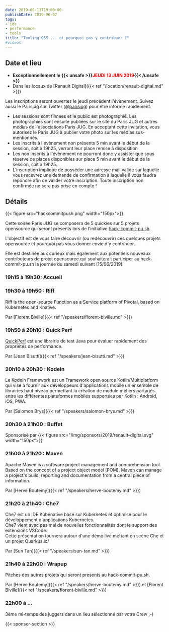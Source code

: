 ```yaml
---
date: 2019-06-13T19:00:00
publishDate: 2019-06-07
tags:
- ide
- performance
- tools
title: "Tooling OSS ... et pourquoi pas y contribuer ?"
#videos:
---
```


## Date et lieu

- **Exceptionnellement le {{< unsafe >}}<font color="red">JEUDI 13 JUIN 2019</font>{{< /unsafe >}}**
- Dans les locaux de [Renault Digital]({{< ref "/location/renault-digital.md" >}})

Les inscriptions seront ouvertes le jeudi précédent l'évènement. Suivez aussi le Parisjug sur Twitter ([@parisjug](https://twitter.com/parisjug)) pour être informé rapidement.
- Les sessions sont filmées et le public est photographié. Les photographies sont ensuite publiées sur le site du Paris JUG et autres médias de l'associations Paris JUG. En acceptant cette invitation, vous autorisez le Paris JUG à publier votre photo sur les médias sus-mentionnés.
- Les inscrits à l'évènement non présents 5 min avant le début de la session, soit à 19h25, verront leur place remise à disposition
- Les non inscrits à l'évènement ne pourront donc y assister que sous réserve de places disponibles sur place 5 min avant le début de la session, soit à 19h25.
- L’inscription implique de posséder une adresse mail valide sur laquelle vous recevrez une demande de confirmation à laquelle il vous faudra répondre afin de valider votre inscription. Toute inscription non confirmée ne sera pas prise en compte !

## Détails

{{< figure src="hackcommitpush.png" width="150px">}}

Cette soirée Paris JUG se composera de 5 quickies sur 5 projets opensource qui seront présents lors de l'initiative [hack-commit-pu.sh](https://hack-commit-pu.sh/).

L'objectif est de vous faire découvrir (ou redécouvrir) ces quelques projets opensource et pourquoi pas vous donner envie d'y contribuer.

Elle est destinée aux curieux mais également aux potentiels nouveaux contributeurs de projet opensource qui souhaiterait participer au hack-commit-pu.sh la journée du samedi suivant (15/06/2019).

### 19h15 à 19h30: Accueil

### 19h30 à 19h50 : Riff

Riff is the open-source Function as a Service platform of Pivotal, based on Kubernetes and Knative.

Par [Florent Biville]({{< ref "/speakers/florent-biville.md" >}})

### 19h50 à 20h10 : Quick Perf

[QuickPerf](https://twitter.com/quickperf) est une librairie de test Java pour évaluer rapidement des propriétés de performance.

Par [Jean Bisutti]({{< ref "/speakers/jean-bisutti.md" >}})

### 20h10 à 20h30 : Kodein

Le Kodein Framework est un Framework open source Kotlin/Multiplatform qui vise à fournir aux développeurs d'applications mobile un ensemble de librairies haut niveau permettant la création de module métiers partagés entre les différentes plateformes mobiles supportées par Kotlin : Android, iOS, PWA.

Par [Salomon Brys]({{< ref "/speakers/salomon-brys.md" >}})

### 20h30 à 21h00 : Buffet

Sponsorisé par
{{< figure src="/img/sponsors/2019/renault-digital.svg" width="150px">}}

### 21h00 à 21h20 : Maven

Apache Maven is a software project management and comprehension tool.  
Based on the concept of a project object model (POM), Maven can manage a project's build, reporting and documentation from a central piece of information.

Par [Herve Boutemy]({{< ref "/speakers/herve-boutemy.md" >}})

### 21h20 à 21h40 : Che7

Che7 est un IDE Kubenative basé sur Kubernetes et optimisé pour le développement d'applications Kubernetes.  
Che7 vient avec pas mal de nouvelles fonctionnalités dont le support des extensions VSCode.  
Cette présentation tournera autour d'une démo live mettant en scène Che et un projet Quarkus.io/

Par [Sun Tan]({{< ref "/speakers/sun-tan.md" >}})

### 21h40 à 22h00 : Wrapup

Pitches des autres projets qui seront presents au hack-commit-pu.sh.

Par [Herve Boutemy]({{< ref "/speakers/herve-boutemy.md" >}}) et [Florent Biville]({{< ref "/speakers/florent-biville.md" >}})

### 22h00 à ...

3ème mi-temps des juggers dans un lieu sélectionné par votre Crew ;-)

{{< sponsor-section >}}
